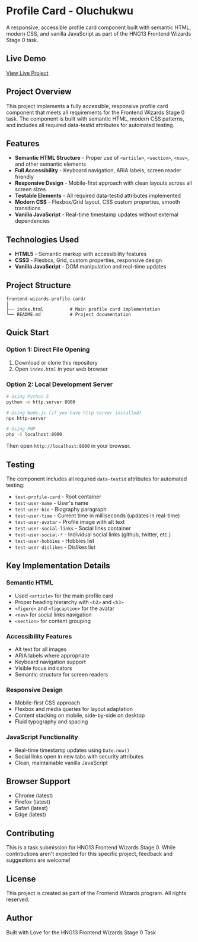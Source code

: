 # Profile Card - Oluchukwu
A responsive, accessible profile card component built with semantic HTML, modern CSS, and vanilla JavaScript as part of the HNG13 Frontend Wizards Stage 0 task.

## Live Demo

[View Live Project](https://oluchi95.github.io/Frontend-Wizards-Profile-Card/) 

## Project Overview

This project implements a fully accessible, responsive profile card component that meets all requirements for the Frontend Wizards Stage 0 task. The component is built with semantic HTML, modern CSS patterns, and includes all required data-testid attributes for automated testing.

## Features

- **Semantic HTML Structure** - Proper use of `<article>`, `<section>`, `<nav>`, and other semantic elements
- **Full Accessibility** - Keyboard navigation, ARIA labels, screen reader friendly
- **Responsive Design** - Mobile-first approach with clean layouts across all screen sizes
- **Testable Elements** - All required data-testid attributes implemented
- **Modern CSS** - Flexbox/Grid layout, CSS custom properties, smooth transitions
- **Vanilla JavaScript** - Real-time timestamp updates without external dependencies

## Technologies Used

- **HTML5** - Semantic markup with accessibility features
- **CSS3** - Flexbox, Grid, custom properties, responsive design
- **Vanilla JavaScript** - DOM manipulation and real-time updates

## Project Structure
```
frontend-wizards-profile-card/
│
├── index.html          # Main profile card implementation
└── README.md           # Project documentation
```

## Quick Start

### Option 1: Direct File Opening
1. Download or clone this repository
2. Open `index.html` in your web browser

### Option 2: Local Development Server
```bash
# Using Python 3
python -m http.server 8000

# Using Node.js (if you have http-server installed)
npx http-server

# Using PHP
php -S localhost:8000
```

Then open `http://localhost:8000` in your browser.

## Testing

The component includes all required `data-testid` attributes for automated testing:

- `test-profile-card` - Root container
- `test-user-name` - User's name
- `test-user-bio` - Biography paragraph
- `test-user-time` - Current time in milliseconds (updates in real-time)
- `test-user-avatar` - Profile image with alt text
- `test-user-social-links` - Social links container
- `test-user-social-*` - Individual social links (github, twitter, etc.)
- `test-user-hobbies` - Hobbies list
- `test-user-dislikes` - Dislikes list

## Key Implementation Details

### Semantic HTML
- Used `<article>` for the main profile card
- Proper heading hierarchy with `<h2>` and `<h3>`
- `<figure>` and `<figcaption>` for the avatar
- `<nav>` for social links navigation
- `<section>` for content grouping

### Accessibility Features
- Alt text for all images
- ARIA labels where appropriate
- Keyboard navigation support
- Visible focus indicators
- Semantic structure for screen readers

### Responsive Design
- Mobile-first CSS approach
- Flexbox and media queries for layout adaptation
- Content stacking on mobile, side-by-side on desktop
- Fluid typography and spacing

### JavaScript Functionality
- Real-time timestamp updates using `Date.now()`
- Social links open in new tabs with security attributes
- Clean, maintainable vanilla JavaScript

## Browser Support
- Chrome (latest)
- Firefox (latest)
- Safari (latest)
- Edge (latest)

## Contributing
This is a task submission for HNG13 Frontend Wizards Stage 0. While contributions aren't expected for this specific project, feedback and suggestions are welcome!

## License
This project is created as part of the Frontend Wizards program. All rights reserved.

## Author
Built with Love for the HNG13 Frontend Wizards Stage 0 Task
